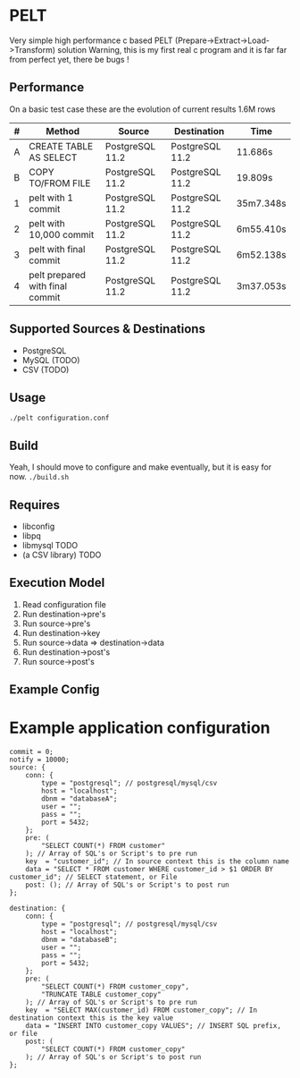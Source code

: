 # PELT
Very simple high performance c based PELT (Prepare->Extract->Load->Transform) solution
Warning, this is my first real c program and it is far far from perfect yet, there be bugs !

## Performance
On a basic test case these are the evolution of current results 1.6M rows

|  #  | Method                          | Source          | Destination     | Time      |
| --- | ------------------------------- | --------------- | --------------- | --------- |
|  A  | CREATE TABLE AS SELECT          | PostgreSQL 11.2 | PostgreSQL 11.2 | 11.686s   |
|  B  | COPY TO/FROM FILE               | PostgreSQL 11.2 | PostgreSQL 11.2 | 19.809s   |
|  1  | pelt with 1 commit              | PostgreSQL 11.2 | PostgreSQL 11.2 | 35m7.348s |
|  2  | pelt with 10,000 commit         | PostgreSQL 11.2 | PostgreSQL 11.2 | 6m55.410s |
|  3  | pelt with final commit          | PostgreSQL 11.2 | PostgreSQL 11.2 | 6m52.138s |
|  4  | pelt prepared with final commit | PostgreSQL 11.2 | PostgreSQL 11.2 | 3m37.053s |

## Supported Sources & Destinations
* PostgreSQL
* MySQL (TODO)
* CSV (TODO)

## Usage
```./pelt configuration.conf```

## Build
Yeah, I should move to configure and make eventually, but it is easy for now.
```./build.sh```

## Requires
* libconfig
* libpq
* libmysql TODO
* (a CSV library) TODO

## Execution Model
1. Read configuration file
2. Run destination->pre's
3. Run source->pre's
4. Run destination->key
5. Run source->data => destination->data
6. Run destination->post's
7. Run source->post's

## Example Config
# Example application configuration
```
commit = 0;
notify = 10000;
source: {
    conn: {
        type = "postgresql"; // postgresql/mysql/csv
        host = "localhost";
        dbnm = "databaseA";
        user = "";
        pass = "";
        port = 5432;
    };
    pre: (
        "SELECT COUNT(*) FROM customer"
    ); // Array of SQL's or Script's to pre run
    key  = "customer_id"; // In source context this is the column name
    data = "SELECT * FROM customer WHERE customer_id > $1 ORDER BY customer_id"; // SELECT statement, or File
    post: (); // Array of SQL's or Script's to post run
};

destination: {
    conn: {
        type = "postgresql"; // postgresql/mysql/csv
        host = "localhost";
        dbnm = "databaseB";
        user = "";
        pass = "";
        port = 5432;
    };
    pre: (
        "SELECT COUNT(*) FROM customer_copy",
        "TRUNCATE TABLE customer_copy"
    ); // Array of SQL's or Script's to pre run
    key  = "SELECT MAX(customer_id) FROM customer_copy"; // In destination context this is the key value
    data = "INSERT INTO customer_copy VALUES"; // INSERT SQL prefix, or file
    post: (
        "SELECT COUNT(*) FROM customer_copy"
    ); // Array of SQL's or Script's to post run
};
```